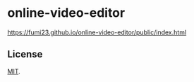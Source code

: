 # online-video-editor
https://fumi23.github.io/online-video-editor/public/index.html

## License

[MIT](LICENSE).
